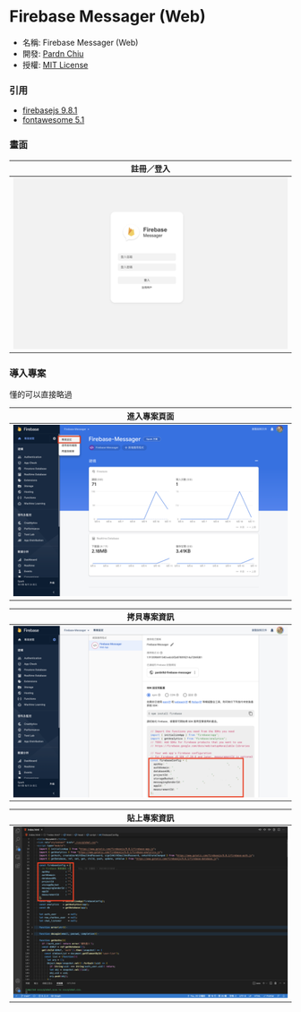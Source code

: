 # Firebase Messager (Web)

- 名稱: Firebase Messager (Web)
- 開發: [Pardn Chiu](mailto:chiuchingwei@icloud.com)
- 授權: [MIT License](./LICENSE)

### 引用

- [firebasejs 9.8.1](https://firebase.google.com/docs/web/setup)
- [fontawesome 5.1](https://fontawesome.com)
### 畫面

| 註冊／登入 |
| --- |
| ![login](./preview/login.png)

### 導入專案

懂的可以直接略過

| 進入專案頁面 |
| --- |
| ![project-index](./preview/project-index.png) |

| 拷貝專案資訊 |
| --- |
| ![project-index](./preview/copy-data.png) |

| 貼上專案資訊 |
| --- |
| ![project-index](./preview/paste-data.png) |


